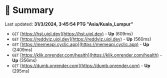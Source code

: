 # 📖 Summary
Last updated: **31/3/2024, 3:45:54 PTG "Asia/Kuala_Lumpur"**

- `GET` [https://hst.ujol.dev](https://hst.ujol.dev) - **Up** (609ms)
- `GET` [https://reddviz.ujol.dev](https://reddviz.ujol.dev) - **Up** (560ms)
- `GET` [https://memeapi.cyclic.app](https://memeapi.cyclic.app) - **Up** (2409ms)
- `GET` [https://klik.onrender.com/health](https://klik.onrender.com/health) - **Up** (356ms)
- `GET` [https://dumb.onrender.com](https://dumb.onrender.com) - **Up** (295ms)
